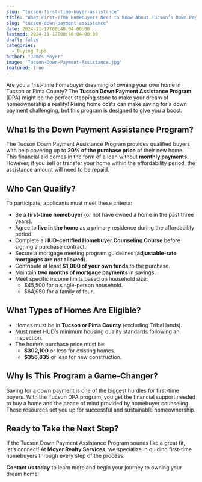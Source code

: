 ```yaml
---
slug: "tucson-first-time-buyer-assistance"
title: "What First-Time Homebuyers Need to Know About Tucson’s Down Payment Assistance Program"
slug: "tucson-down-payment-assistance"
date: 2024-11-17T00:40:04-00:00
lastmod: 2024-11-17T00:40:04-00:00
draft: false
categories:
  - Buying Tips
author: "James Moyer"
image: 'Tucson-Down-Payment-Assistance.jpg'
featured: true
---
```


Are you a first-time homebuyer dreaming of owning your own home in Tucson or Pima County? The **Tucson Down Payment Assistance Program** (DPA) might be the perfect stepping stone to make your dream of homeownership a reality! Rising home costs can make saving for a down payment challenging, but this program is designed to give you a boost.

## What Is the Down Payment Assistance Program?

The Tucson Down Payment Assistance Program provides qualified buyers with help covering up to **20% of the purchase price** of their new home. This financial aid comes in the form of a loan without **monthly payments**. However, if you sell or transfer your home within the affordability period, the assistance amount will need to be repaid.

## Who Can Qualify?

To participate, applicants must meet these criteria:

- Be a **first-time homebuyer** (or not have owned a home in the past three years).
- Agree to **live in the home** as a primary residence during the affordability period.
- Complete a **HUD-certified Homebuyer Counseling Course** before signing a purchase contract.
- Secure a mortgage meeting program guidelines (**adjustable-rate mortgages are not allowed**).
- Contribute at least **$1,000 of your own funds** to the purchase.
- Maintain **two months of mortgage payments** in savings.
- Meet specific income limits based on household size:
  - $45,500 for a single-person household.
  - $64,950 for a family of four.

## What Types of Homes Are Eligible?

- Homes must be in **Tucson or Pima County** (excluding Tribal lands).
- Must meet HUD’s minimum housing quality standards following an inspection.
- The home’s purchase price must be:
  - **$302,100** or less for existing homes.
  - **$358,835** or less for new construction.

## Why Is This Program a Game-Changer?

Saving for a down payment is one of the biggest hurdles for first-time buyers. With the Tucson DPA program, you get the financial support needed to buy a home and the peace of mind provided by homebuyer counseling. These resources set you up for successful and sustainable homeownership.

## Ready to Take the Next Step?

If the Tucson Down Payment Assistance Program sounds like a great fit, let’s connect! At **Moyer Realty Services**, we specialize in guiding first-time homebuyers through every step of the process.

**Contact us today** to learn more and begin your journey to owning your dream home!
